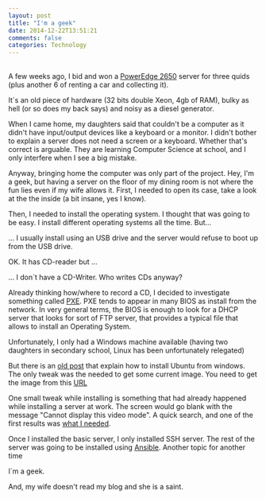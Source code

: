 ```yaml
---
layout: post
title: "I'm a geek"
date: 2014-12-22T13:51:21
comments: false
categories: Technology
---
```


<br />A few weeks ago, I bid and won a [PowerEdge 2650](http://www.dell.com/downloads/global/products/pedge/en/2650_specs.pdf)&nbsp;server for three quids (plus another 6 of renting a car and collecting it).


It´s an old piece of hardware (32 bits double Xeon, 4gb of RAM), bulky as hell (or so does my back says) and noisy as a diesel generator.


When I came home, my daughters said that couldn't be a computer as it didn't have input/output devices like a keyboard or a monitor. I didn't bother to explain a server does not need a screen or a keyboard. Whether that's correct is arguable. They are learning Computer Science at school, and I only interfere when I see a big mistake.


Anyway, bringing home the computer was only part of the project. Hey, I'm a geek, but having a server on the floor of my dining room is not where the fun lies even if my wife allows it. First, I needed to open its case, take a look at the the inside (a bit insane, yes I know).


Then, I needed to install the operating system. I thought that was going to be easy. I install different operating systems all the time. But...


... I usually install using an USB drive and the server would refuse to boot up from the USB drive.


OK. It has CD-reader but ...


... I don´t have a CD-Writer. Who writes CDs anyway?


Already thinking how/where to record a CD, I decided to investigate something called [PXE](http://en.wikipedia.org/wiki/Preboot_Execution_Environment). PXE tends to appear in many BIOS as install from the network. In very general terms, the BIOS is enough to look for a DHCP server that looks for sort of FTP server, that provides a typical file that allows to install an Operating System.


Unfortunately, I only had a Windows machine available (having two daughters in secondary school, Linux has been unfortunately relegated)


But there is an [old post](http://hugi.to/blog/archive/2006/12/23/ubuntu-pxe-install-via-windows) that explain how to install Ubuntu from windows. The only tweak was the needed to get some current image. You need to get the image from this [URL](ftp://archive.ubuntu.com/ubuntu/dists/trusty/main/installer-i386/current/images/netboot/netboot.tar.gz)


One small tweak while installing is something that had already happened while installing a server at work. The screen would go blank with the message "Cannot display this video mode". A quick search, and one of the first results was [what I needed](http://www.jonwitts.co.uk/archives/208).


Once I installed the basic server, I only installed SSH server. The rest of the server was going to be installed using [Ansible](http://www.ansible.com/home). Another topic for another time


I´m a geek.


And, my wife doesn't read my blog and she is a saint.
